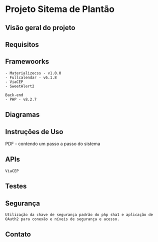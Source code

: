 # Projeto Sitema de Plantão

## Visão geral do projeto

## Requisitos

## Framewoorks
    - Materializecss - v1.0.0
    - Fullcalendar - v6.1.8
    - ViaCEP
    - SweetAlert2

    Back-end
    - PHP - v8.2.7

## Diagramas

## Instruções de Uso
PDF - contendo um passo a passo do sistema

## APIs
    ViaCEP

## Testes

## Segurança
    Utilização da chave de segurança padrão do php sha1 e aplicação de OAuth2 para conexão e níveis de segurança e acesso.

## Contato

